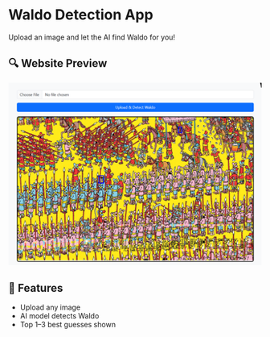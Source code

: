 # Waldo Detection App

Upload an image and let the AI find Waldo for you!

## 🔍 Website Preview

![Screenshot 1](sc1.png)


## 🚀 Features

- Upload any image
- AI model detects Waldo
- Top 1–3 best guesses shown
